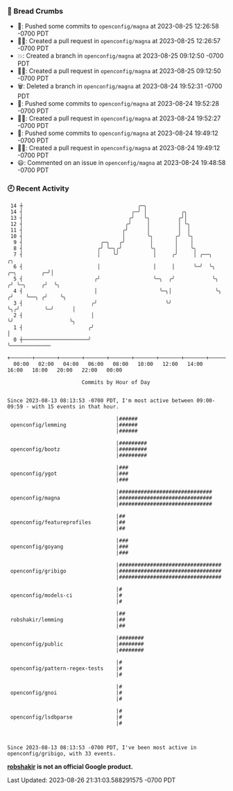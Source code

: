 ### 🍞 Bread Crumbs

 * 🚢: Pushed some commits to `openconfig/magna` at 2023-08-25 12:26:58 -0700 PDT
 * ✍🏼: Created a pull request in `openconfig/magna` at 2023-08-25 12:26:57 -0700 PDT
 * 💥: Created a branch in `openconfig/magna` at 2023-08-25 09:12:50 -0700 PDT
 * ✍🏼: Created a pull request in `openconfig/magna` at 2023-08-25 09:12:50 -0700 PDT
 * 🗑: Deleted a branch in `openconfig/magna` at 2023-08-24 19:52:31 -0700 PDT
 * 🚢: Pushed some commits to `openconfig/magna` at 2023-08-24 19:52:28 -0700 PDT
 * ✍🏼: Created a pull request in `openconfig/magna` at 2023-08-24 19:52:27 -0700 PDT
 * 🚢: Pushed some commits to `openconfig/magna` at 2023-08-24 19:49:12 -0700 PDT
 * ✍🏼: Created a pull request in `openconfig/magna` at 2023-08-24 19:49:12 -0700 PDT
 * 😃: Commented on an issue in `openconfig/magna` at 2023-08-24 19:48:58 -0700 PDT

### 🕘 Recent Activity
```
 14 ┼                                     ╭─╮
 14 ┤                                   ╭─╯ │           ╭╮
 13 ┤                                  ╭╯   ╰╮         ╭╯│
 12 ┤                                 ╭╯     │         │ ╰╮
 11 ┤                                ╭╯      │         │  │
 10 ┤                                │       ╰╮       ╭╯  ╰╮
  9 ┤                         ╭─╮   ╭╯        │       │    │
  8 ┤                        ╭╯ ╰─╮╭╯         ╰╮      │    ╰╮
  7 ┤                        │    ╰╯           │     ╭╯     │ ╭──╮                    ╭╮
  6 ┤                        │                 │     │      ╰─╯  ╰╮      ╭─╮        ╭─╯│
  5 ┤                       ╭╯                 ╰─╮  ╭╯            ╰╮    ╭╯ ╰─╮     ╭╯  ╰╮
  4 ┤                       │                    ╰─╮│              ╰╮  ╭╯    ╰──╮ ╭╯    ╰╮
  3 ┤                      ╭╯                      ╰╯               ╰╮╭╯        ╰─╯      │
  2 ┤                      │                                         ╰╯                  ╰╮
  1 ┤                     ╭╯                                                              │
  0 ┼─────────────────────╯                                                               ╰─────────────
    +───────+───────+───────+───────+───────+───────+───────+───────+───────+───────+───────+───────+────
  00:00   02:00   04:00   06:00   08:00   10:00   12:00   14:00   16:00   18:00   20:00   22:00   00:00   

						Commits by Hour of Day


Since 2023-08-13 08:13:53 -0700 PDT, I'm most active between 09:00-09:59 - with 15 events in that hour.

```



```
                                   |######
 openconfig/lemming                |######
                                   |######

                                   |#########
 openconfig/bootz                  |#########
                                   |#########

                                   |###
 openconfig/ygot                   |###
                                   |###

                                   |##############################
 openconfig/magna                  |##############################
                                   |##############################

                                   |##
 openconfig/featureprofiles        |##
                                   |##

                                   |###
 openconfig/goyang                 |###
                                   |###

                                   |#################################
 openconfig/gribigo                |#################################
                                   |#################################

                                   |#
 openconfig/models-ci              |#
                                   |#

                                   |##
 robshakir/lemming                 |##
                                   |##

                                   |########
 openconfig/public                 |########
                                   |########

                                   |#
 openconfig/pattern-regex-tests    |#
                                   |#

                                   |#
 openconfig/gnoi                   |#
                                   |#

                                   |#
 openconfig/lsdbparse              |#
                                   |#



Since 2023-08-13 08:13:53 -0700 PDT, I've been most active in openconfig/gribigo, with 33 events.

```
**[robshakir](mailto:robjs@google.com) is not an official Google product.**  


Last Updated: 2023-08-26 21:31:03.588291575 -0700 PDT
